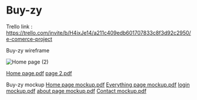 # Buy-zy

Trello link : https://trello.com/invite/b/H4ixJe14/a211c409edb601707833c8f3d92c2950/e-comerce-project

Buy-zy wireframe


![Home page (2)](https://user-images.githubusercontent.com/108900593/188900600-a5a955e2-1cb8-43d8-902f-0bf4cac2974f.png)

[Home page.pdf](https://github.com/Malek-ALdesougi/Buy-zy/files/9506900/Home.page.pdf)
[page 2.pdf](https://github.com/Malek-ALdesougi/Buy-zy/files/9506901/page.2.pdf)


Buy-zy mockup
[Home page mockup.pdf](https://github.com/Malek-ALdesougi/Buy-zy/files/9506907/Home.page.mockup.pdf)
[Everything page mockup.pdf](https://github.com/Malek-ALdesougi/Buy-zy/files/9506909/Everything.page.mockup.pdf)
[login mockup.pdf](https://github.com/Malek-ALdesougi/Buy-zy/files/9506910/login.mockup.pdf)
[about page mockup.pdf](https://github.com/Malek-ALdesougi/Buy-zy/files/9506912/about.page.mockup.pdf)
[Contact mockup.pdf](https://github.com/Malek-ALdesougi/Buy-zy/files/9506915/Contact.mockup.pdf)
